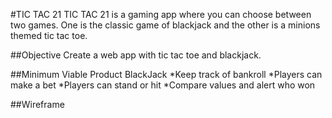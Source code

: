 #TIC TAC 21 
TIC TAC 21 is a gaming app where you can choose between two games.  One is the classic game of blackjack and the other is a minions themed tic tac toe.

##Objective
Create a web app with tic tac toe and blackjack.

##Minimum Viable Product
BlackJack
*Keep track of bankroll
*Players can make a bet
*Players can stand or hit
*Compare values and alert who won

##Wireframe
